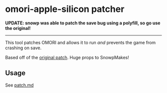# omori-apple-silicon patcher

**UPDATE: snowp was able to patch the save bug using a polyfill, so go use the original!**


---


This tool patches OMORI and allows it to run _and_ prevents the game from crashing on save. 

Based off of the [original patch](https://github.com/SnowpMakes/omori-apple-silicon). Huge props to SnowpMakes!


## Usage

See [patch.md](https://github.com/ynx0/omori-apple-silicon/blob/master/patch.md)



